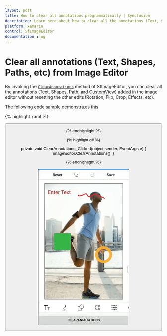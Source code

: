 ```yaml
---
layout: post
title: How to clear all annotations programmatically | Syncfusion
description: Learn here about how to clear all the annotations (Text, Shapes, Paths, Custom views) alone added in the image editor.
platform: xamarin
control: SfImageEditor
documentation : ug
---
```


# Clear all annotations (Text, Shapes, Paths, etc) from Image Editor

By invoking the [`ClearAnnotations`](https://help.syncfusion.com/cr/xamarin/Syncfusion.SfImageEditor.XForms.SfImageEditor.html#Syncfusion_SfImageEditor_XForms_SfImageEditor_ClearAnnotations) method of SfImageEditor, you can clear all the annotations (Text, Shapes, Path, and CustomView) added in the image editor without resetting the other edits (Rotation, Flip, Crop, Effects, etc).

The following code sample demonstrates this.

{% highlight xaml %}

<Grid>
    <Grid.RowDefinitions>
        <RowDefinition Height="*" />
        <RowDefinition Height="Auto" />
    </Grid.RowDefinitions>
    <imageEditor:SfImageEditor x:Name="imageEditor"
                               Source="{Binding Image}"/>
    <StackLayout Grid.Row="1"
                 Orientation="Horizontal">
        <Button x:Name="ClearAnnotations"
                Text="ClearAnnotations"
                Clicked="ClearAnnotations_Clicked"/>
    </StackLayout>
</Grid>

{% endhighlight %}

{% highlight c# %}

private void ClearAnnotations_Clicked(object sender, EventArgs e)
{
    imageEditor.ClearAnnotations();
}

{% endhighlight %}

![ClearAnnotations support in Xamarin.Forms ImageEditor](images/ClearAnnotations.gif)
